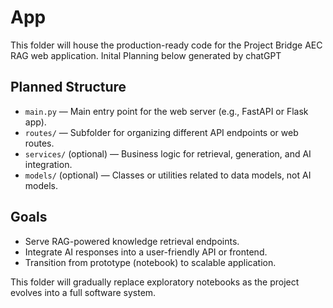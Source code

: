 # App

This folder will house the production-ready code for the Project Bridge AEC RAG web application.
Inital Planning below generated by chatGPT

## Planned Structure

- `main.py` — Main entry point for the web server (e.g., FastAPI or Flask app).
- `routes/` — Subfolder for organizing different API endpoints or web routes.
- `services/` (optional) — Business logic for retrieval, generation, and AI integration.
- `models/` (optional) — Classes or utilities related to data models, not AI models.

## Goals

- Serve RAG-powered knowledge retrieval endpoints.
- Integrate AI responses into a user-friendly API or frontend.
- Transition from prototype (notebook) to scalable application.

This folder will gradually replace exploratory notebooks as the project evolves into a full software system.